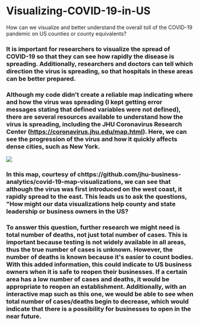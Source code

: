# Visualizing-COVID-19-in-US
How can we visualize and better understand the overall toll of the COVID-19 pandemic on US counties or county equivalents?

### It is important for researchers to visualize the spread of COVID-19 so that they can see how rapidly the disease is spreading. Additionally, researchers and doctors can tell which direction the virus is spreading, so that hospitals in these areas can be better prepared.

### Although my code didn't create a reliable map indicating where and how the virus was spreading (I kept getting error messages stating that defined variables were not defined), there are several resources available to understand how the virus is spreading, including the JHU Coronavirus Research Center (https://coronavirus.jhu.edu/map.html). Here, we can see the progression of the virus and how it quickly affects dense cities, such as New York.
![](https://raw.githubusercontent.com/jhu-business-analytics/covid-19-map-visualizations/master/.gitbook/assets/us_county_covid19_toll.gif)

### In this map, courtesy of chttps://github.com/jhu-business-analytics/covid-19-map-visualizations, we can see that although the virus was first introduced on the west coast, it rapidly spread to the east. This leads us to ask the questions, "How might our data visualizations help county and state leadership or business owners in the US? 
### To answer this question, further research we might need is total number of deaths, not just total number of cases. This is important because testing is not widely available in all areas, thus the true number of cases is unknown. However, the number of deaths is known because it's easier to count bodies. With this added information, this could indicate to US business owners when it is safe to reopen their businesses. If a certain area has a low number of cases and deaths, it would be appropriate to reopen an establishment. Additionally, with an interactive map such as this one, we would be able to see when total number of cases/deaths begin to decrease, which would indicate that there is a possibility for businesses to open in the near future.
